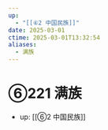 ```yaml
---
up:
  - "[[⑥2 中国民族]]"
date: 2025-03-01
ctime: 2025-03-01T13:32:54
aliases:
  - 满族
---
```


# ⑥221 满族

- up: [[⑥2 中国民族]]
